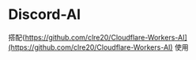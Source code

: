 # Discord-AI
搭配{https://github.com/clre20/Cloudflare-Workers-AI](https://github.com/clre20/Cloudflare-Workers-AI) 使用
